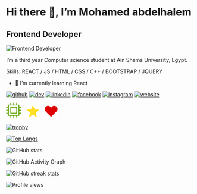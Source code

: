 # Hi there 👋, I’m Mohamed abdelhalem
## Frontend Developer 
![Frontend Developer ](https://www.aceinfoway.com/blog/wp-content/uploads/2020/07/front-end-developer.jpg)

I’m a third year Computer science student at Ain Shams University, Egypt. 
 


Skills:  REACT / JS / HTML / CSS / C++ / BOOTSTRAP / JQUERY

- 🌱 I’m currently learning React  


[<img src='https://cdn.jsdelivr.net/npm/simple-icons@3.0.1/icons/github.svg' alt='github' height='40'>](https://github.com/Mohamed-abdelhalem)  [<img src='https://cdn.jsdelivr.net/npm/simple-icons@3.0.1/icons/dev-dot-to.svg' alt='dev' height='40'>](https://dev.to/Mohamed-abdelhalem)  [<img src='https://cdn.jsdelivr.net/npm/simple-icons@3.0.1/icons/linkedin.svg' alt='linkedin' height='40'>](https://www.linkedin.com/in/Mohamed_Abd-Halem/)  [<img src='https://cdn.jsdelivr.net/npm/simple-icons@3.0.1/icons/facebook.svg' alt='facebook' height='40'>](https://www.facebook.com/Muhammed_Abd-El-Halem)  [<img src='https://cdn.jsdelivr.net/npm/simple-icons@3.0.1/icons/instagram.svg' alt='instagram' height='40'>](https://www.instagram.com/mu7ammed_3bdel7alem/)  [<img src='https://cdn.jsdelivr.net/npm/simple-icons@3.0.1/icons/icloud.svg' alt='website' height='40'>](https://mohamed-abd-elhalem.netlify.app/)  

<a href='https://docs.github.com/en/developers'><img src='https://raw.githubusercontent.com/acervenky/animated-github-badges/master/assets/devbadge.gif' width='40' height='40'></a> <a href='https://stars.github.com/'><img src='https://raw.githubusercontent.com/acervenky/animated-github-badges/master/assets/starbadge.gif' width='35' height='35'></a> <a href='https://docs.github.com/en/github/supporting-the-open-source-community-with-github-sponsors'><img src='https://raw.githubusercontent.com/acervenky/animated-github-badges/master/assets/sponsorbadge.gif' width='35' height='35'></a> 

[![trophy](https://github-profile-trophy.vercel.app/?username=Mohamed-abdelhalem)](https://github.com/ryo-ma/github-profile-trophy)

[![Top Langs](https://github-readme-stats.vercel.app/api/top-langs/?username=Mohamed-abdelhalem)](https://github.com/anuraghazra/github-readme-stats)

![GitHub stats](https://github-readme-stats.vercel.app/api?username=Mohamed-abdelhalem&show_icons=true)  

![GitHub Activity Graph](https://activity-graph.herokuapp.com/graph?username=Mohamed-abdelhalem)  

![GitHub streak stats](https://github-readme-streak-stats.herokuapp.com/?user=Mohamed-abdelhalem)  

![Profile views](https://gpvc.arturio.dev/Mohamed-abdelhalem)  






